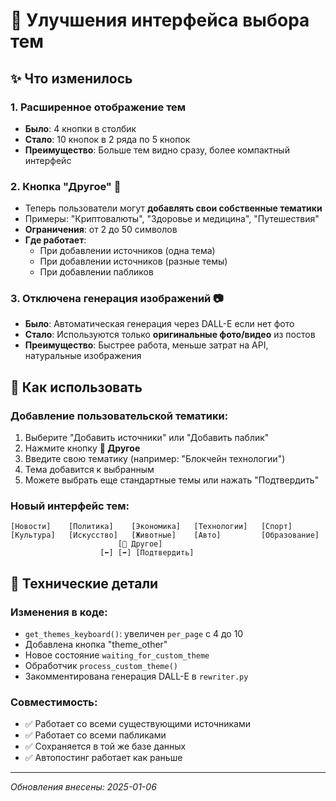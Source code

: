 # 🎯 Улучшения интерфейса выбора тем

## ✨ Что изменилось

### 1. **Расширенное отображение тем**
- **Было**: 4 кнопки в столбик
- **Стало**: 10 кнопок в 2 ряда по 5 кнопок
- **Преимущество**: Больше тем видно сразу, более компактный интерфейс

### 2. **Кнопка "Другое"** 🔧
- Теперь пользователи могут **добавлять свои собственные тематики**
- Примеры: "Криптовалюты", "Здоровье и медицина", "Путешествия"
- **Ограничения**: от 2 до 50 символов
- **Где работает**: 
  - При добавлении источников (одна тема)
  - При добавлении источников (разные темы)
  - При добавлении пабликов

### 3. **Отключена генерация изображений** 📷
- **Было**: Автоматическая генерация через DALL-E если нет фото
- **Стало**: Используются только **оригинальные фото/видео** из постов
- **Преимущество**: Быстрее работа, меньше затрат на API, натуральные изображения

## 🚀 Как использовать

### Добавление пользовательской тематики:
1. Выберите "Добавить источники" или "Добавить паблик"
2. Нажмите кнопку **🔧 Другое**
3. Введите свою тематику (например: "Блокчейн технологии")
4. Тема добавится к выбранным
5. Можете выбрать еще стандартные темы или нажать "Подтвердить"

### Новый интерфейс тем:
```
[Новости]    [Политика]    [Экономика]   [Технологии]   [Спорт]
[Культура]   [Искусство]   [Животные]    [Авто]         [Образование]
                        [🔧 Другое]
                    [⬅️] [➡️] [Подтвердить]
```

## 🔧 Технические детали

### Изменения в коде:
- `get_themes_keyboard()`: увеличен `per_page` с 4 до 10
- Добавлена кнопка "theme_other" 
- Новое состояние `waiting_for_custom_theme`
- Обработчик `process_custom_theme()`
- Закомментирована генерация DALL-E в `rewriter.py`

### Совместимость:
- ✅ Работает со всеми существующими источниками
- ✅ Работает со всеми пабликами  
- ✅ Сохраняется в той же базе данных
- ✅ Автопостинг работает как раньше

---
*Обновления внесены: 2025-01-06* 
